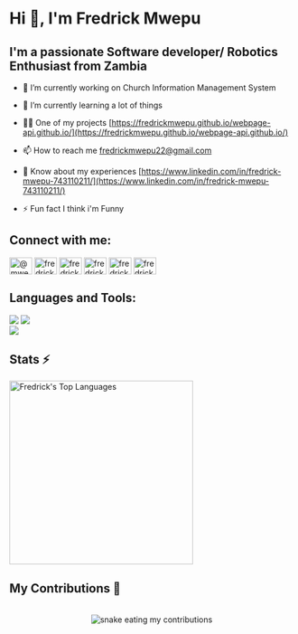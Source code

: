 <h1 align="left">Hi 👋, I'm Fredrick Mwepu</h1>



<h2 align="left">I'm a passionate Software developer/ Robotics Enthusiast from Zambia</h2>


- 🔭 I’m currently working on Church Information Management System

- 🌱 I’m currently learning a lot of things

- 👨‍💻 One of my projects [https://fredrickmwepu.github.io/webpage-api.github.io/](https://fredrickmwepu.github.io/webpage-api.github.io/)

- 📫 How to reach me fredrickmwepu22@gmail.com

- 📄 Know about my experiences [https://www.linkedin.com/in/fredrick-mwepu-743110211/](https://www.linkedin.com/in/fredrick-mwepu-743110211/)

- ⚡ Fun fact I think i'm Funny


<h2 align="left">Connect with me:</h2>
<p align="left">
<a href="https://twitter.com/@mwepufredrick" target="blank"><img align="center" src="https://raw.githubusercontent.com/rahuldkjain/github-profile-readme-generator/master/src/images/icons/Social/twitter.svg" alt="@mwepufredrick" height="30" width="40" /></a>
<a href="https://linkedin.com/in/fredrick mwepu" target="blank"><img align="center" src="https://raw.githubusercontent.com/rahuldkjain/github-profile-readme-generator/master/src/images/icons/Social/linked-in-alt.svg" alt="fredrick mwepu" height="30" width="40" /></a>
<a href="https://fb.com/fredrick mwepu" target="blank"><img align="center" src="https://raw.githubusercontent.com/rahuldkjain/github-profile-readme-generator/master/src/images/icons/Social/facebook.svg" alt="fredrick mwepu" height="30" width="40" /></a>
<a href="https://instagram.com/fredrickmwepu" target="blank"><img align="center" src="https://raw.githubusercontent.com/rahuldkjain/github-profile-readme-generator/master/src/images/icons/Social/instagram.svg" alt="fredrickmwepu" height="30" width="40" /></a>
<a href="https://dribbble.com/fredrick mwepu" target="blank"><img align="center" src="https://raw.githubusercontent.com/rahuldkjain/github-profile-readme-generator/master/src/images/icons/Social/dribbble.svg" alt="fredrick mwepu" height="30" width="40" /></a>
<a href="https://www.youtube.com/c/fredrick mwepu" target="blank"><img align="center" src="https://raw.githubusercontent.com/rahuldkjain/github-profile-readme-generator/master/src/images/icons/Social/youtube.svg" alt="fredrick mwepu" height="30" width="40" /></a>
</p>


<h2 align="left">Languages and Tools:</h2>

<p align="left"> 
  
<div align="left">
    <img src="https://skillicons.dev/icons?i=react,bootstrap,opencv,html,css,sass,vscode,github,figma,tailwind,git," />
    <img src="https://skillicons.dev/icons?i=nodejs,python,javascript,typescript,django,firebase,mongodb,cpp,php,mysql,flask" /><br>
  <img src="https://skillicons.dev/icons?i=github,arduino,swift,pycharm,c#" /><br>
</div>


</p>


<h2 align="left">Stats ⚡</h2>


<img width=325 align="center" src="https://github-readme-stats-salesp07.vercel.app/api/top-langs/?username=fredrickmwepu&hide=HTML&langs_count=8&layout=compact&theme=react&border_radius=10&size_weight=0.5&count_weight=0.5&exclude_repo=github-readme-stats" alt="Fredrick's Top Languages" />


<h2 >My Contributions 🐍</h2>
<div align="center">

  <br>
  <img alt="snake eating my contributions" src="https://raw.githubusercontent.com/fredrickmwepu/fredrickmwepu/output/github-contribution-grid-snake.svg" />
  
  <br/><br/><br/>
</div>




